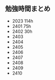 ## 勉強時間まとめ
- 2023 114h
- 2401 75h
- 2402 30h
- 2403
- 2404
- 2405
- 2406
- 2407
- 2408
- 2409
- 2410
